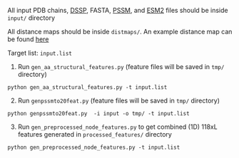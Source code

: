 All input PDB chains, [DSSP](input_details/DSSP_readme.md), FASTA, [PSSM](input_details/PSSM_readme.md), and [ESM2](input_details/ESM2_feature_readme.md) files should be inside `input/` directory

All distance maps should be inside `distmaps/`. An example distance map can be found [here](distmaps/1e96B.dist)

Target list: `input.list`

1. Run `gen_aa_structural_features.py` (feature files will be saved in `tmp/` directory)

`python gen_aa_structural_features.py -t input.list`

2. Run `genpssmto20feat.py` (feature files will be saved in `tmp/` directory)

`python genpssmto20feat.py  -i input -o tmp/ -t input.list`

3. Run `gen_preprocessed_node_features.py` to get combined (1D) 118xL features generated in `processed_features/` directory

`python gen_preprocessed_node_features.py -t input.list`
